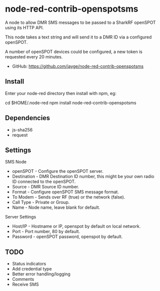 # node-red-contrib-openspotsms

A node to allow DMR SMS messages to be passed to a SharkRF openSPOT using its HTTP API.

This node takes a text string and will send it to a DMR ID via a configured openSPOT.

A number of openSPOT devices could be configured, a new token is requested every 20 minutes.

- GitHub:  https://github.com/jayge/node-red-contrib-openspotsms

## Install

Enter your node-red directory then install with npm, eg:

 cd $HOME/.node-red
 npm install node-red-contrib-openspotsms

## Dependencies 

* js-sha256
* request

## Settings

SMS Node 

* openSPOT - Configure the openSPOT server.
* Destination - DMR Destination ID number, this might be your own radio ID connected to the openSPOT.
* Source - DMR Source ID number.
* Format - Configure openSPOT SMS message format.
* To Modem - Sends over RF (true) or the network (false).
* Call Type - Private or Group.
* Name - Node name, leave blank for default.

Server Settings

* Host/IP - Hostname or IP, openspot by default on local network.
* Port - Port number, 80 by default.
* Password - openSPOT password, openspot by default.

## TODO

* Status indicators
* Add credential type
* Better error handling/logging
* Comments
* Receive SMS
